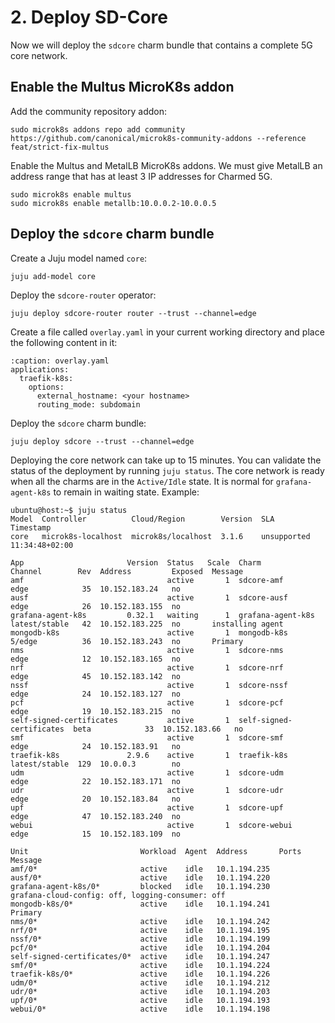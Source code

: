 # 2. Deploy SD-Core

Now we will deploy the `sdcore` charm bundle that contains a complete 5G core network.

## Enable the Multus MicroK8s addon

Add the community repository addon:

```console
sudo microk8s addons repo add community https://github.com/canonical/microk8s-community-addons --reference feat/strict-fix-multus
```

Enable the Multus and MetalLB MicroK8s addons. We must give MetalLB an address
range that has at least 3 IP addresses for Charmed 5G.

```console
sudo microk8s enable multus
sudo microk8s enable metallb:10.0.0.2-10.0.0.5
```

## Deploy the `sdcore` charm bundle

Create a Juju model named `core`:

```console
juju add-model core
```

Deploy the `sdcore-router` operator:

```console
juju deploy sdcore-router router --trust --channel=edge
```

Create a file called `overlay.yaml` in your current working directory and place the following 
content in it:

```{code-block} yaml
:caption: overlay.yaml
applications:
  traefik-k8s:
    options:
      external_hostname: <your hostname> 
      routing_mode: subdomain
```

Deploy the `sdcore` charm bundle:

```console
juju deploy sdcore --trust --channel=edge
```

Deploying the core network can take up to 15 minutes. You can validate the status of the
deployment by running `juju status`. The core network is ready when all the charms are in the
`Active/Idle` state. It is normal for `grafana-agent-k8s` to remain in waiting state. Example:

```console
ubuntu@host:~$ juju status
Model  Controller          Cloud/Region        Version  SLA          Timestamp
core   microk8s-localhost  microk8s/localhost  3.1.6    unsupported  11:34:48+02:00

App                       Version  Status   Scale  Charm                     Channel        Rev  Address         Exposed  Message
amf                                active       1  sdcore-amf                edge            35  10.152.183.24   no       
ausf                               active       1  sdcore-ausf               edge            26  10.152.183.155  no       
grafana-agent-k8s         0.32.1   waiting      1  grafana-agent-k8s         latest/stable   42  10.152.183.225  no       installing agent
mongodb-k8s                        active       1  mongodb-k8s               5/edge          36  10.152.183.243  no       Primary
nms                                active       1  sdcore-nms                edge            12  10.152.183.165  no       
nrf                                active       1  sdcore-nrf                edge            45  10.152.183.142  no       
nssf                               active       1  sdcore-nssf               edge            24  10.152.183.127  no       
pcf                                active       1  sdcore-pcf                edge            19  10.152.183.215  no       
self-signed-certificates           active       1  self-signed-certificates  beta            33  10.152.183.66   no       
smf                                active       1  sdcore-smf                edge            24  10.152.183.91   no       
traefik-k8s               2.9.6    active       1  traefik-k8s               latest/stable  129  10.0.0.3        no       
udm                                active       1  sdcore-udm                edge            22  10.152.183.171  no       
udr                                active       1  sdcore-udr                edge            20  10.152.183.84   no       
upf                                active       1  sdcore-upf                edge            47  10.152.183.240  no       
webui                              active       1  sdcore-webui              edge            15  10.152.183.109  no       

Unit                         Workload  Agent  Address       Ports  Message
amf/0*                       active    idle   10.1.194.235         
ausf/0*                      active    idle   10.1.194.220         
grafana-agent-k8s/0*         blocked   idle   10.1.194.230         grafana-cloud-config: off, logging-consumer: off
mongodb-k8s/0*               active    idle   10.1.194.241         Primary
nms/0*                       active    idle   10.1.194.242         
nrf/0*                       active    idle   10.1.194.195         
nssf/0*                      active    idle   10.1.194.199         
pcf/0*                       active    idle   10.1.194.204         
self-signed-certificates/0*  active    idle   10.1.194.247         
smf/0*                       active    idle   10.1.194.224         
traefik-k8s/0*               active    idle   10.1.194.226         
udm/0*                       active    idle   10.1.194.212         
udr/0*                       active    idle   10.1.194.203         
upf/0*                       active    idle   10.1.194.193         
webui/0*                     active    idle   10.1.194.198
```
